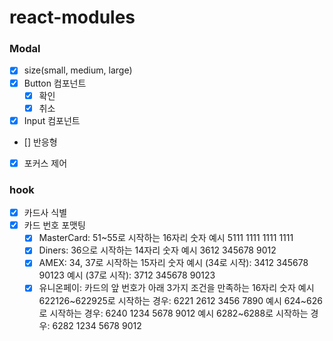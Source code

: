 # react-modules

### Modal

- [x] size(small, medium, large)
- [x] Button 컴포넌트
  - [x] 확인
  - [x] 취소
- [x] Input 컴포넌트
- [] 반응형
- [x] 포커스 제어

### hook

- [x] 카드사 식별
- [x] 카드 번호 포맷팅
  - [x] MasterCard: 51~55로 시작하는 16자리 숫자
        예시 5111 1111 1111 1111
  - [x] Diners: 36으로 시작하는 14자리 숫자
        예시 3612 345678 9012
  - [x] AMEX: 34, 37로 시작하는 15자리 숫자
        예시 (34로 시작): 3412 345678 90123
        예시 (37로 시작): 3712 345678 90123
  - [x] 유니온페이: 카드의 앞 번호가 아래 3가지 조건을 만족하는 16자리 숫자
        예시 622126~622925로 시작하는 경우: 6221 2612 3456 7890
        예시 624~626로 시작하는 경우: 6240 1234 5678 9012
        예시 6282~6288로 시작하는 경우: 6282 1234 5678 9012
